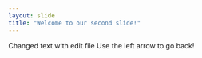 ```yaml
---
layout: slide
title: "Welcome to our second slide!"
---
```

Changed text with edit file
Use the left arrow to go back!
